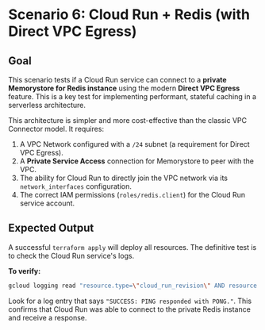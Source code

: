 # Scenario 6: Cloud Run + Redis (with Direct VPC Egress)

## Goal
This scenario tests if a Cloud Run service can connect to a **private Memorystore for Redis instance** using the modern **Direct VPC Egress** feature. This is a key test for implementing performant, stateful caching in a serverless architecture.

This architecture is simpler and more cost-effective than the classic VPC Connector model. It requires:
1.  A VPC Network configured with a `/24` subnet (a requirement for Direct VPC Egress).
2.  A **Private Service Access** connection for Memorystore to peer with the VPC.
3.  The ability for Cloud Run to directly join the VPC network via its `network_interfaces` configuration.
4.  The correct IAM permissions (`roles/redis.client`) for the Cloud Run service account.

## Expected Output
A successful `terraform apply` will deploy all resources. The definitive test is to check the Cloud Run service's logs.

**To verify:**
```bash
gcloud logging read "resource.type=\"cloud_run_revision\" AND resource.labels.service_name=\"redis-direct-connect-test\" AND severity>=DEFAULT" --project=<YOUR_PROJECT_ID> --limit=10
```
Look for a log entry that says `"SUCCESS: PING responded with PONG."`. This confirms that Cloud Run was able to connect to the private Redis instance and receive a response.

```